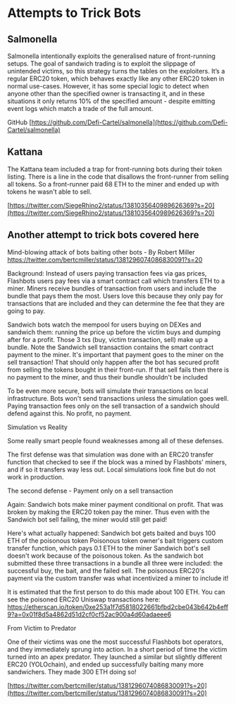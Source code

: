 # Attempts to Trick Bots

## Salmonella

Salmonella intentionally exploits the generalised nature of front-running setups. The goal of sandwich trading is to exploit the slippage of unintended victims, so this strategy turns the tables on the exploiters. It’s a regular ERC20 token, which behaves exactly like any other ERC20 token in normal use-cases. However, it has some special logic to detect when anyone other than the specified owner is transacting it, and in these situations it only returns 10% of the specified amount - despite emitting event logs which match a trade of the full amount.

GitHub [https://github.com/Defi-Cartel/salmonella](https://github.com/Defi-Cartel/salmonella)

## Kattana

The Kattana team included a trap for front-running bots during their token listing. There is a line in the code that disallows the front-runner from selling all tokens. So a front-runner paid 68 ETH to the miner and ended up with tokens he wasn't able to sell.

[https://twitter.com/SiegeRhino2/status/1381035640989626369?s=20](https://twitter.com/SiegeRhino2/status/1381035640989626369?s=20)

## Another attempt to trick bots covered here

Mind-blowing attack of bots baiting other bots - By Robert Miller https://twitter.com/bertcmiller/status/1381296074086830091?s=20

Background: Instead of users paying transaction fees via gas prices, Flashbots users pay fees via a smart contract call which transfers ETH to a miner. Miners receive bundles of transaction from users and include the bundle that pays them the most. Users love this because they only pay for transactions that are included and they can determine the fee that they are going to pay.

Sandwich bots watch the mempool for users buying on DEXes and sandwich them: running the price up before the victim buys and dumping after for a profit. Those 3 txs (buy, victim transaction, sell) make up a bundle. Note the Sandwich sell transaction contains the smart contract payment to the miner. It's important that payment goes to the miner on the sell transaction! That should only happen after the bot has secured profit from selling the tokens bought in their front-run. If that sell fails then there is no payment to the miner, and thus their bundle shouldn't be included

To be even more secure, bots will simulate their transactions on local infrastructure. Bots won't send transactions unless the simulation goes well. Paying transaction fees only on the sell transaction of a sandwich should defend against this. No profit, no payment.

Simulation vs Reality

Some really smart people found weaknesses among all of these defenses.


	
	
The first defense was that simulation was done with an ERC20 transfer function that checked to see if the block was a mined by Flashbots' miners, and if so it transfers way less out. Local simulations look fine but do not work in production.
	
	
	
The second defense - Payment only on a sell transaction
	


Again: Sandwich bots make miner payment conditional on profit. That was broken by making the ERC20 token pay the miner. Thus even with the Sandwich bot sell failing, the miner would still get paid!

Here's what actually happened: Sandwich bot gets baited and buys 100 ETH of the poisonous token Poisonous token owner's bait triggers custom transfer function, which pays 0.1 ETH to the miner Sandwich bot's sell doesn't work because of the poisonous token. As the sandwich bot submitted these three transactions in a bundle all three were included: the successful buy, the bait, and the failed sell. The poisonous ERC20's payment via the custom transfer was what incentivized a miner to include it!

It is estimated that the first person to do this made about 100 ETH. You can see the poisoned ERC20 Uniswap transactions here: https://etherscan.io/token/0xe253a1f7d5818022661bfbd2cbe043b642b4eff9?a=0x01f8d5a4862d51d2cf0cf52ac900a4d60adaeee6

From Victim to Predator

One of their victims was one the most successful Flashbots bot operators, and they immediately sprung into action. In a short period of time the victim turned into an apex predator. They launched a similar but slightly different ERC20 (YOLOchain), and ended up successfully baiting many more sandwichers. They made 300 ETH doing so!


[https://twitter.com/bertcmiller/status/1381296074086830091?s=20](https://twitter.com/bertcmiller/status/1381296074086830091?s=20)
